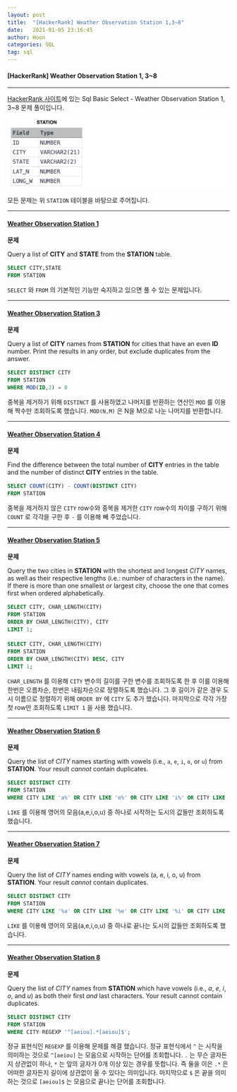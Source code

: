 ```yaml
---
layout: post
title:  "[HackerRank] Weather Observation Station 1,3~8"
date:   2021-01-05 23:16:45
author: Hoon
categories: SQL
tag: sql
---
```


#### [HackerRank] Weather Observation Station 1, 3~8

------

[HackerRank 사이트](https://www.hackerrank.com/dashboard)에 있는 Sql Basic Select - Weather Observation Station 1, 3~8 문제 풀이입니다.

![HackerRank_table1.PNG](https://github.com/hoon-923/hoon-923.github.io/blob/main/_images/SQL/HackerRank/HackerRank_table1.PNG?raw=true)

모든 문제는 위 `STATION` 테이블을 바탕으로 주어집니다.

-----

#### [Weather Observation Station 1](https://www.hackerrank.com/challenges/weather-observation-station-1/problem)

**문제**

Query a list of **CITY** and **STATE** from the **STATION** table.

~~~sql
SELECT CITY,STATE
FROM STATION
~~~

`SELECT` 와 `FROM` 의 기본적인 기능만 숙지하고 있으면 풀 수 있는 문제입니다.

----

#### [Weather Observation Station 3](https://www.hackerrank.com/challenges/weather-observation-station-3/problem)

**문제**

Query a list of **CITY** names from **STATION** for cities that have an even **ID** number. Print the results in any order, but exclude duplicates from the answer.

~~~sql
SELECT DISTINCT CITY
FROM STATION
WHERE MOD(ID,2) = 0
~~~

중복을 제거하기 위해  `DISTINCT` 를 사용하였고 나머지를 반환하는 연산인 `MOD` 를 이용해 짝수만 조회하도록 했습니다. `MOD(N,M)` 은 N을 M으로 나눈 나머지를 반환합니다.

----

#### [Weather Observation Station 4](https://www.hackerrank.com/challenges/weather-observation-station-4/problem)

**문제**

Find the difference between the total number of **CITY** entries in the table and the number of distinct **CITY** entries in the table.

~~~sql
SELECT COUNT(CITY) - COUNT(DISTINCT CITY)
FROM STATION
~~~

중복을 제거하지 않은 `CITY`  row수와 중복을 제거한 `CITY` row수의 차이를 구하기 위해 `COUNT` 로 각각을 구한 후 `-` 를 이용해 빼 주었습니다.

-----

#### [Weather Observation Station 5](https://www.hackerrank.com/challenges/weather-observation-station-5/problem)

**문제**

Query the two cities in **STATION** with the shortest and longest *CITY* names, as well as their respective lengths (i.e.: number of characters in the name). If there is more than one smallest or largest city, choose the one that comes first when ordered alphabetically.

~~~sql
SELECT CITY, CHAR_LENGTH(CITY)
FROM STATION
ORDER BY CHAR_LENGTH(CITY), CITY
LIMIT 1;

SELECT CITY, CHAR_LENGTH(CITY)
FROM STATION
ORDER BY CHAR_LENGTH(CITY) DESC, CITY
LIMIT 1;
~~~

`CHAR_LENGTH` 를 이용해 `CITY` 변수의 길이를 구한 변수를 조회하도록 한 후 이를 이용해 한번은 오름차순, 한번은 내림차순으로 정렬하도록 했습니다. 그 후 길이가 같은 경우 도시 이름으로 정렬하기 위해 `ORDER BY` 에 `CITY` 도 추가 했습니다. 마지막으로 각각 가장 첫 row만 조회하도록 `LIMIT 1` 을 사용 했습니다.

----

#### [Weather Observation Station 6](https://www.hackerrank.com/challenges/weather-observation-station-6/problem)

**문제**

Query the list of *CITY* names starting with vowels (i.e., `a`, `e`, `i`, `o`, or `u`) from **STATION**. Your result *cannot* contain duplicates.

~~~sql
SELECT DISTINCT CITY
FROM STATION
WHERE CITY LIKE 'a%' OR CITY LIKE 'e%' OR CITY LIKE 'i%' OR CITY LIKE 'u%' OR CITY LIKE 'o%'
~~~

`LIKE` 를 이용해 영어의 모음(a,e,i,o,u) 중 하나로 시작하는 도시의 값들만 조회하도록 했습니다.

----

#### [Weather Observation Station 7](https://www.hackerrank.com/challenges/weather-observation-station-7/problem)

**문제**

Query the list of *CITY* names ending with vowels (a, e, i, o, u) from **STATION**. Your result *cannot* contain duplicates.

~~~sql
SELECT DISTINCT CITY
FROM STATION
WHERE CITY LIKE '%a' OR CITY LIKE '%e' OR CITY LIKE '%i' OR CITY LIKE '%u' OR CITY LIKE '%o'
~~~

`LIKE` 를 이용해 영어의 모음(a,e,i,o,u) 중 하나로 끝나는 도시의 값들만 조회하도록 했습니다.

----

#### [Weather Observation Station 8](https://www.hackerrank.com/challenges/weather-observation-station-8/problem)

**문제**

Query the list of *CITY* names from **STATION** which have vowels (i.e., *a*, *e*, *i*, *o*, and *u*) as both their first *and* last characters. Your result cannot contain duplicates.

~~~sql
SELECT DISTINCT CITY
FROM STATION
WHERE CITY REGEXP '^[aeiou].*[aeiou]$';
~~~

정규 표현식인 `REGEXP` 를 이용해 문제를 해결 했습니다. 정규 표현식에서 `^` 는 시작을 의미하는 것으로 `^[aeiou]` 는 모음으로 시작하는 단어를 조회합니다.  `.` 는 무슨 글자든지 상관없이 하나,  `*` 는 앞의 글자가 0개 이상 있는 경우를 뜻합니다. 즉 둘을 이은 `.*` 은 어떠한 글자든지 길이에 상관없이 올 수 있다는 의미입니다. 마지막으로 `$` 은 끝을 의미하는 것으로 `[aeiou]$` 는 모음으로 끝나는 단어를 조회합니다.